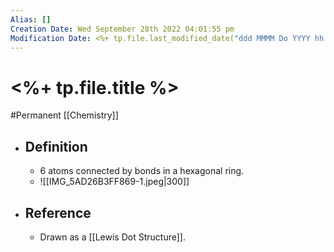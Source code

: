 ```yaml
---
Alias: []
Creation Date: Wed September 28th 2022 04:01:55 pm 
Modification Date: <%+ tp.file.last_modified_date("ddd MMMM Do YYYY hh:mm:ss a") %>
---
```

# <%+ tp.file.title %>
#Permanent [[Chemistry]]

- ## Definition
	- 6 atoms connected by bonds in a hexagonal ring.
	- ![[IMG_5AD26B3FF869-1.jpeg|300]]
- ## Reference
	- Drawn as a [[Lewis Dot Structure]].
